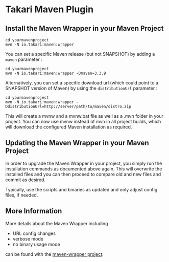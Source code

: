 # Takari Maven Plugin

## Install the Maven Wrapper in your Maven Project

```
cd yourmavenproject
mvn -N io.takari:maven:wrapper
```

You can set a specific Maven release (but not SNAPSHOT) by adding a `maven` parameter :

```
cd yourmavenproject
mvn -N io.takari:maven:wrapper -Dmaven=3.3.9
```

Alternatively, you can set a specific download url (which could point to a SNAPSHOT version of Maven) by using the `distributionUrl` parameter :

```
cd yourmavenproject
mvn -N io.takari:maven:wrapper -DdistributionUrl=http://server/path/to/maven/distro.zip
```

This will create a mvnw and a mvnw.bat file as well as a .mvn folder in your project.
You can now use mvnw instead of mvn in all project builds, which will download the
configured Maven installation as required.

## Updating the Maven Wrapper in your Maven Project

In order to upgrade the Maven Wrapper in your project, you simply run the installation commands as documented above
again. This will overwrite the installed files and you can then proceed to compare old and new files and commit as
desired.

Typically, use the scripts and binaries as updated and only adjust config files, if needed.

## More Information

More details about the Maven Wrapper including

- URL config changes
- verbose mode
- no binary usage mode

can be found with the
[maven-wrapper project](https://github.com/takari/maven-wrapper).

